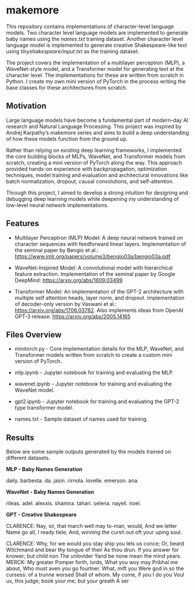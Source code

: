 # makemore

This repository contains implementations of character-level language models. Two character level language models are implemented to generate baby names using the *names.txt* training dataset. Another character level language model is implemented to generate creative Shakespeare-like text using *tinyshakespeare/input.txt* as the training dataset.

The project covers the implementation of a multilayer perceptron (MLP), a WaveNet-style model, and a Transformer model for generating text at the character level. The implementations for these are written from scratch in Python. I create my own mini version of PyTorch in the process writing the base classes for these architectures from scratch.

## Motivation
Large language models have become a fundamental part of modern-day AI research and Natural Language Processing. This project was inspired by Andrej Karpathy’s makemore series and aims to build a deep understanding of how these models function from the ground up.

Rather than relying on existing deep learning frameworks, I implemented the core building blocks of MLPs, WaveNet, and Transformer models from scratch, creating a mini version of PyTorch along the way. This approach provided hands-on experience with backpropagation, optimization techniques, model training and evaluation and architectural innovations like batch normalization, dropout, causal convolutions, and self-attention.

Through this project, I aimed to develop a strong intuition for designing and debugging deep learning models while deepening my understanding of low-level neural network implementations.


## Features
- Multilayer Perceptron (MLP) Model: A deep neural network trained on character sequences with feedforward linear layers. Implementation of the seminal paper by Bengio et al.: https://www.jmlr.org/papers/volume3/bengio03a/bengio03a.pdf

- WaveNet-Inspired Model: A convolutional model with hierarchical feature extraction. Implementation of the seminal paper by Google DeepMind: https://arxiv.org/abs/1609.03499

- Transformer Model: An implementation of the GPT-2 architecture with multiple self attention heads, layer norm, and dropout. Implementation of decoder-only version by Vaswani et al.: https://arxiv.org/abs/1706.03762. Also implements ideas from OpenAI GPT-3 release: https://arxiv.org/abs/2005.14165

## Files Overview

- minitorch.py - Core implementation details for the MLP, WaveNet, and Transformer models written from scratch to create a custom mini version of PyTorch.

- mlp.ipynb - Jupyter notebook for training and evaluating the MLP.

- wavenet.ipynb - Jupyter notebook for training and evaluating the WaveNet model.

- gpt2.ipynb - Jupyter notebook for training and evaluating the GPT-2 type transformer model.

- names.txt - Sample dataset of names used for training.

## Results
Below are some sample outputs generated by the models trained on different datasets.

**MLP - Baby Names Generation**

daily.
barbesta.
da.
jasin.
rirnola.
lovelle.
emerson.
ana.

**WaveNet - Baby Names Generation**

rileas.
adel.
alexxis.
shamira.
tahari.
selena.
nayeli.
noel.


**GPT - Creative Shakespeare**

CLARENCE:
Nay, sir, that march well may to-man, would,
And we letter Name go all, I ready tiele,
And, winning the cursh out oft your uping soul.

CLARENCE:
Why, for we would you stay ship you lets us conce;
Or, beard Witchmand and bear thy tongue of their
As thou drun. If you answer for knower; but child non
The unlovider Yand be none mean the mind years.
MERCK:
My greater Pomper forth, lords,
What you woy may Pribhal me about,
Who must aven you go fourtner. What, mift you
Were god in so the cursess:  of a trunne worsed
Shall of whom. My come, if you I do you
Voul us, this judge; book your me; but your greath
A ser
